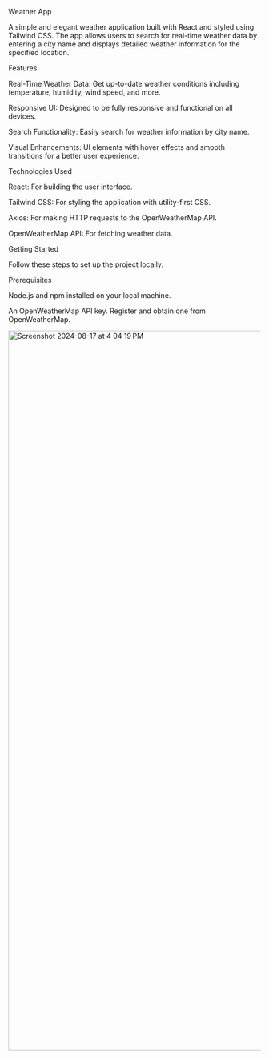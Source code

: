 Weather App

A simple and elegant weather application built with React and styled using Tailwind CSS. The app allows users to search for real-time weather data by entering a city name and displays detailed weather information for the specified location.

Features


Real-Time Weather Data: Get up-to-date weather conditions including temperature, humidity, wind speed, and more.

Responsive UI: Designed to be fully responsive and functional on all devices.

Search Functionality: Easily search for weather information by city name.

Visual Enhancements: UI elements with hover effects and smooth transitions for a better user experience.



Technologies Used

React: For building the user interface.

Tailwind CSS: For styling the application with utility-first CSS.

Axios: For making HTTP requests to the OpenWeatherMap API.

OpenWeatherMap API: For fetching weather data.


Getting Started

Follow these steps to set up the project locally.

Prerequisites

Node.js and npm installed on your local machine.

An OpenWeatherMap API key. Register and obtain one from OpenWeatherMap.

<img width="1438" alt="Screenshot 2024-08-17 at 4 04 19 PM" src="https://github.com/user-attachments/assets/0b6a3c5e-4e31-4282-952d-88347898745b">



